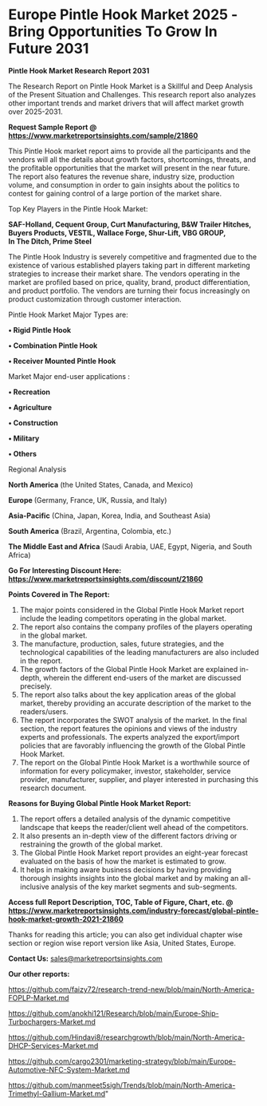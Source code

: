 # Europe Pintle Hook Market 2025 -Bring Opportunities To Grow In Future 2031

<strong>Pintle Hook Market Research Report 2031</strong>

The Research Report on Pintle Hook Market is a Skillful and Deep Analysis of the Present Situation and Challenges. This research report also analyzes other important trends and market drivers that will affect market growth over 2025-2031.

<strong>Request Sample Report @ <a href=https://www.marketreportsinsights.com/sample/21860>https://www.marketreportsinsights.com/sample/21860</a></strong>

This Pintle Hook market report aims to provide all the participants and the vendors will all the details about growth factors, shortcomings, threats, and the profitable opportunities that the market will present in the near future. The report also features the revenue share, industry size, production volume, and consumption in order to gain insights about the politics to contest for gaining control of a large portion of the market share.

Top Key Players in the Pintle Hook Market:

<strong>SAF-Holland, Cequent Group, Curt Manufacturing, B&W Trailer Hitches, Buyers Products, VESTIL, Wallace Forge, Shur-Lift, VBG GROUP, In The Ditch, Prime Steel</strong>

The Pintle Hook Industry is severely competitive and fragmented due to the existence of various established players taking part in different marketing strategies to increase their market share. The vendors operating in the market are profiled based on price, quality, brand, product differentiation, and product portfolio. The vendors are turning their focus increasingly on product customization through customer interaction.

Pintle Hook Market Major Types are:

<strong>• Rigid Pintle Hook

• Combination Pintle Hook

• Receiver Mounted Pintle Hook</strong>

Market Major end-user applications :

<strong>• Recreation

• Agriculture

• Construction

• Military

• Others</strong>

Regional Analysis

</u><strong><b>North America</b></strong> (the United States, Canada, and Mexico)

<strong><b>Europe </b></strong>(Germany, France, UK, Russia, and Italy)

<strong><b>Asia-Pacific</b></strong> (China, Japan, Korea, India, and Southeast Asia)

<strong><b>South America</b></strong> (Brazil, Argentina, Colombia, etc.)

<strong><b>The Middle East and Africa</b></strong> (Saudi Arabia, UAE, Egypt, Nigeria, and South Africa)

<strong>Go For Interesting Discount Here: <a href=https://www.marketreportsinsights.com/discount/21860>https://www.marketreportsinsights.com/discount/21860</a></strong>

<strong>Points Covered in The Report:</strong>
<ol>
  <li>The major points considered in the Global Pintle Hook Market report include the leading competitors operating in the global market.</li>
  <li>The report also contains the company profiles of the players operating in the global market.</li>
  <li>The manufacture, production, sales, future strategies, and the technological capabilities of the leading manufacturers are also included in the report.</li>
  <li>The growth factors of the Global Pintle Hook Market are explained in-depth, wherein the different end-users of the market are discussed precisely.</li>
  <li>The report also talks about the key application areas of the global market, thereby providing an accurate description of the market to the readers/users.</li>
  <li>The report incorporates the SWOT analysis of the market. In the final section, the report features the opinions and views of the industry experts and professionals. The experts analyzed the export/import policies that are favorably influencing the growth of the Global Pintle Hook Market.</li>
  <li>The report on the Global Pintle Hook Market is a worthwhile source of information for every policymaker, investor, stakeholder, service provider, manufacturer, supplier, and player interested in purchasing this research document.</li>
</ol>
<strong>Reasons for Buying Global Pintle Hook Market Report:</strong>

<ol>
  <li>The report offers a detailed analysis of the dynamic competitive landscape that keeps the reader/client well ahead of the competitors.</li>
  <li>It also presents an in-depth view of the different factors driving or restraining the growth of the global market.</li>
  <li>The Global Pintle Hook Market report provides an eight-year forecast evaluated on the basis of how the market is estimated to grow.</li>
  <li>It helps in making aware business decisions by having providing thorough insights insights into the global market and by making an all-inclusive analysis of the key market segments and sub-segments.</li>
</ol>
<strong>Access full Report Description, TOC, Table of Figure, Chart, etc. @ <a href=https://www.marketreportsinsights.com/industry-forecast/global-pintle-hook-market-growth-2021-21860>https://www.marketreportsinsights.com/industry-forecast/global-pintle-hook-market-growth-2021-21860</a></strong>


Thanks for reading this article; you can also get individual chapter wise section or region wise report version like Asia, United States, Europe.

<strong>Contact Us:</strong>
sales@marketreportsinsights.com

<strong>Our other reports:</strong>

<a href=https://github.com/faizy72/research-trend-new/blob/main/North-America-FOPLP-Market.md>https://github.com/faizy72/research-trend-new/blob/main/North-America-FOPLP-Market.md</a>

<a href=https://github.com/anokhi121/Research/blob/main/Europe-Ship-Turbochargers-Market.md>https://github.com/anokhi121/Research/blob/main/Europe-Ship-Turbochargers-Market.md</a>

<a href=https://github.com/Hindavi8/researchgrowth/blob/main/North-America-DHCP-Services-Market.md>https://github.com/Hindavi8/researchgrowth/blob/main/North-America-DHCP-Services-Market.md</a>

<a href=https://github.com/cargo2301/marketing-strategy/blob/main/Europe-Automotive-NFC-System-Market.md>https://github.com/cargo2301/marketing-strategy/blob/main/Europe-Automotive-NFC-System-Market.md</a>

<a href=https://github.com/manmeet5sigh/Trends/blob/main/North-America-Trimethyl-Gallium-Market.md>https://github.com/manmeet5sigh/Trends/blob/main/North-America-Trimethyl-Gallium-Market.md</a>"
